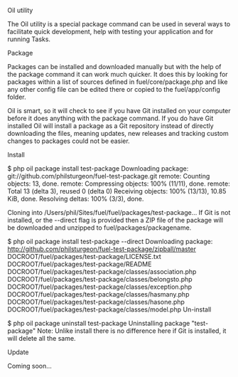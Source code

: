 Oil utility

The Oil utility is a special package command can be used in several ways to facilitate quick development, help with testing your application and for running Tasks.

Package

Packages can be installed and downloaded manually but with the help of the package command it can work much quicker. It does this by looking for packages within a list of sources defined in fuel/core/package.php and like any other config file can be edited there or copied to the fuel/app/config folder.

Oil is smart, so it will check to see if you have Git installed on your computer before it does anything with the package command. If you do have Git installed Oil will install a package as a Git repository instead of directly downloading the files, meaning updates, new releases and tracking custom changes to packages could not be easier.

Install

$ php oil package install test-package
Downloading package: git://github.com/philsturgeon/fuel-test-package.git
remote: Counting objects: 13, done.
remote: Compressing objects: 100% (11/11), done.
remote: Total 13 (delta 3), reused 0 (delta 0)
Receiving objects: 100% (13/13), 10.85 KiB, done.
Resolving deltas: 100% (3/3), done.

Cloning into /Users/phil/Sites/fuel/fuel/packages/test-package...
If Git is not installed, or the --direct flag is provided then a ZIP file of the package will be downloaded and unzipped to fuel/packages/packagename.

$ php oil package install test-package --direct
Downloading package: http://github.com/philsturgeon/fuel-test-package/zipball/master
	DOCROOT/fuel/packages/test-package/LICENSE.txt
	DOCROOT/fuel/packages/test-package/README
	DOCROOT/fuel/packages/test-package/classes/association.php
	DOCROOT/fuel/packages/test-package/classes/belongsto.php
	DOCROOT/fuel/packages/test-package/classes/exception.php
	DOCROOT/fuel/packages/test-package/classes/hasmany.php
	DOCROOT/fuel/packages/test-package/classes/hasone.php
	DOCROOT/fuel/packages/test-package/classes/model.php
Un-install

$ php oil package uninstall test-package
Uninstalling package "test-package"
Note: Unlike install there is no difference here if Git is installed, it will delete all the same.

Update

Coming soon...